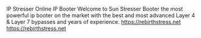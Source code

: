IP Stresser Online IP Booter Welcome to Sun Stresser Booter the most powerful ip booter on the market with the best and most advanced Layer 4 & Layer 7 bypasses and years of experience. https://rebirthstress.net https://rebirthstress.net

